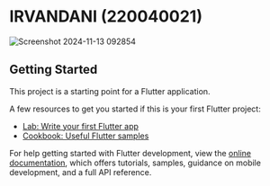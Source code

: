 # IRVANDANI (220040021)

![Screenshot 2024-11-13 092854](https://github.com/user-attachments/assets/6024bb8f-b5fc-434f-be2f-d480f13f663f)


## Getting Started

This project is a starting point for a Flutter application.

A few resources to get you started if this is your first Flutter project:

- [Lab: Write your first Flutter app](https://docs.flutter.dev/get-started/codelab)
- [Cookbook: Useful Flutter samples](https://docs.flutter.dev/cookbook)

For help getting started with Flutter development, view the
[online documentation](https://docs.flutter.dev/), which offers tutorials,
samples, guidance on mobile development, and a full API reference.
